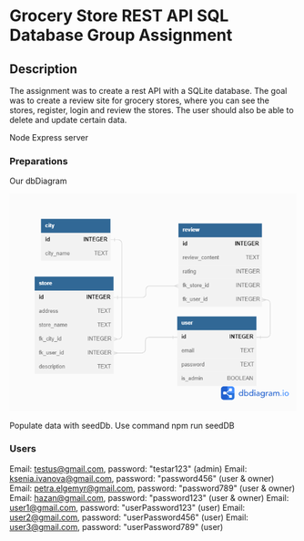 # Grocery Store REST API SQL Database Group Assignment

## Description

The assignment was to create a rest API with a SQLite database. The goal was to create a review site for grocery stores, where you can see the stores, register, login and review the stores. The user should also be able to delete and update certain data.

Node
Express server

### Preparations

Our dbDiagram

![DbDiagram](./src/assets/Assignment.png)

Populate data with seedDb. Use command npm run seedDB

### Users

Email: testus@gmail.com, password: "testar123" (admin)
Email: ksenia.ivanova@gmail.com, password: "password456" (user & owner)
Email: petra.elgemyr@gmail.com, password: "password789" (user & owner)
Email: hazan@gmail.com, password: "password123" (user & owner)
Email: user1@gmail.com, password: "userPassword123" (user)
Email: user2@gmail.com, password: "userPassword456" (user)
Email: user3@gmail.com, password: "userPassword789" (user)
